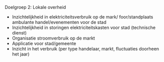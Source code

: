 Doelgroep 2: Lokale overheid 
- Inzichtelijkheid in elektriciteitsverbruik op de mark/ foor/standplaats ambulante handel/evenementen voor de stad 
- Inzichtelijkheid in storingen elektriciteitskasten voor stad (technische dienst) 
- Organisatie stroomverbruik op de markt 
- Applicatie voor stad/gemeente 
- Inzicht in het verbruik (per type handelaar, markt, fluctuaties doorheen het jaar) 
